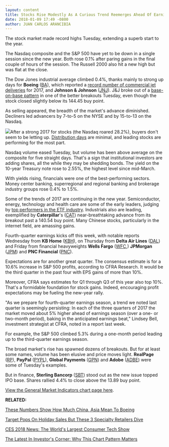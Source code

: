 ```yaml
---
layout: content
title: Stocks Rise Modestly As A Curious Trend Reemerges Ahead Of Earnings Season
date: 2018-01-09 17:49 -0800
author: JUAN CARLOS ARANCIBIA
---
```






The stock market made record highs Tuesday, extending a superb start to the year.




 The Nasdaq composite and the S&P 500 have yet to be down in a single session since the new year. Both rose 0.1% after paring gains in the final couple of hours of the session. The Russell 2000 also hit a new high but was flat at the close.


The Dow Jones industrial average climbed 0.4%, thanks mainly to strong up days for **Boeing** ([BA](https://research.investors.com/quote.aspx?symbol=BA)), which reported a [record number of commercial jet deliveries](https://www.investors.com/news/boeing-stock-hits-new-high-as-deliveries-orders-climb/) for 2017, and **Johnson & Johnson** ([JNJ](https://research.investors.com/quote.aspx?symbol=JNJ)). J&J broke out of a [base-on-base pattern](https://www.investors.com/how-to-invest/investors-corner/charts-101-how-the-base-on-base-etches-superb-stock-gains/) in one of the better breakouts Tuesday, even though the stock closed slightly below its 144.45 buy point.


As selling appeared, the breadth of the market's advance diminished. Decliners led advancers by 7-to-5 on the NYSE and by 15-to-13 on the Nasdaq.


![](https://www.investors.com/wp-content/uploads/2018/01/MP01091818-242x300.jpg)After a strong 2017 for stocks (the Nasdaq roared 28.2%), buyers don't seem to be letting up. [Distribution days](http://www.investors.com/ibd-university/market-timing/market-tops/) are minimal, and leading stocks are performing for the most part.


Nasdaq volume eased Tuesday, but volume has been above average on the composite for five straight days. That's a sign that institutional investors are adding shares, all the while they may be shedding bonds. The yield on the 10-year Treasury note rose to 2.55%, the highest level since mid-March.


With yields rising, financials were one of the best-performing sectors. Money center banking, superregional and regional banking and brokerage industry groups rose 0.4% to 1.5%.


Some of the trends of 2017 are continuing in the new year. Semiconductor, energy, technology and health care are some of the early leaders, judging by [top performers in the ETF industry](https://www.investors.com/best-etfs/). Industrials also are leading, exemplified by **Caterpillar**'s ([CAT](https://research.investors.com/quote.aspx?symbol=CAT)) near-breathtaking advance from its breakout past a 140.54 buy point. Many Chinese stocks, particularly in the internet field, are amassing gains.


Fourth-quarter earnings kicks off this week, with notable reports Wednesday from **KB Home** ([KBH](https://research.investors.com/quote.aspx?symbol=KBH)), on Thursday from **Delta Air Lines** ([DAL](https://research.investors.com/quote.aspx?symbol=DAL)) and Friday from financial heavyweights **Wells Fargo** ([WFC,](https://research.investors.com/quote.aspx?symbol=WFC%2C)) **JPMorgan** ([JPM](https://research.investors.com/quote.aspx?symbol=JPM)) and **PNC Financial** ([PNC](https://research.investors.com/quote.aspx?symbol=PNC)).


Expectations are for another great quarter. The consensus estimate is for a 10.6% increase in S&P 500 profits, according to CFRA Research. It would be the third quarter in the past four with EPS gains of more than 10%.


Moreover, CFRA says estimates for Q1 through Q3 of this year also top 10%. That's a formidable foundation for stock gains. Indeed, encouraging profit expectations may be fueling the new-year rally.


"As we prepare for fourth-quarter earnings season, a trend we noted last quarter is seemingly persisting: In each of the three quarters of 2017 the market moved about 5% higher ahead of earnings season (over a one- or two-month period), baking in the anticipated earnings beat," Lindsey Bell, investment strategist at CFRA, noted in a report last week.


For example, the S&P 500 climbed 5.3% during a one-month period leading up to the third-quarter earnings season.


The broad market's rise has spawned dozens of breakouts. But for at least some names, volume has been elusive and price moves light. **RealPage** ([RP](https://research.investors.com/quote.aspx?symbol=RP)), **PayPal** ([PYPL](https://research.investors.com/quote.aspx?symbol=PYPL)), **Global Payments** ([GPN](https://research.investors.com/quote.aspx?symbol=GPN)) and **Adobe** ([ADBE](https://research.investors.com/quote.aspx?symbol=ADBE)) were some of Tuesday's examples.


But in finance, **Sterling Bancorp** ([SBT](https://research.investors.com/quote.aspx?symbol=SBT)) stood out as the new issue topped IPO base. Shares rallied 4.4% to close above the 13.89 buy point.


[View the General Market Indicators chart page here](https://www.investors.com/wp-content/uploads/2018/01/IBD0901152450GMI.pdf).


**RELATED:**


[These Numbers Show How Much China, Asia Mean To Boeing](https://www.investors.com/news/boeing-stock-hits-new-high-as-deliveries-orders-climb/)


[Target Pops On Holiday Sales But These 3 Specialty Retailers Dive](https://www.investors.com/news/target-reports-robust-holiday-sales-american-eagle-express-urban-outfitters-dive/)


[CES 2018 News: The World's Largest Consumer Tech Show](https://www.investors.com/news/technology/ces-news-the-worlds-largest-consumer-electronics-show/)


[The Latest In Investor's Corner: Why This Chart Pattern Matters](https://www.investors.com/how-to-invest/investors-corner/charts-101-how-the-base-on-base-etches-superb-stock-gains/)




